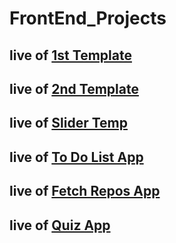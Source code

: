 # FrontEnd_Projects

## live of [1st Template](https://tamp1.netlify.app/)

## live of [2nd Template](https://template2eman.netlify.app/)

## live of [Slider Temp](https://slider-temp-eman.netlify.app/)

## live of [To Do List App](https://to-do-list-app-eman.netlify.app/)

## live of [Fetch Repos App](https://fetch-repos-by-username-app.netlify.app/)

## live of [Quiz App](https://quizappsimpleeman.netlify.app/)


